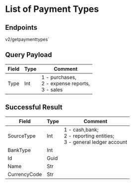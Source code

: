 # List of Payment Types

## Endpoints

<!--@include: @/dist/md/api_url.md-->v2/getpaymenttypes`

## Query Payload

|Field|Type|Comment|
|-----|----|-------|
|Type|Int|1 - purchases,<br> 2 - expense reports,<br> 3 - sales|


## Successful Result

|Field|Type|Comment|
|-----|----|-------|
|SourceType|Int|1 - cash,bank;<br> 2 - reporting entities;<br> 3 - general ledger account|
|BankType|Int||
|Id|Guid||
|Name|Str||
|CurrencyCode|Str||


